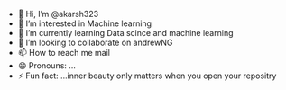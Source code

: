- 👋 Hi, I’m @akarsh323
- 👀 I’m interested in Machine learning
- 🌱 I’m currently learning Data scince and machine learning
- 💞️ I’m looking to collaborate on andrewNG
- 📫 How to reach me mail
- 😄 Pronouns: ...
- ⚡ Fun fact: ...inner beauty only matters when you open your repositry

<!---
akarsh323/akarsh323 is a ✨ special ✨ repository because its `README.md` (this file) appears on your GitHub profile.
You can click the Preview link to take a look at your changes.
--->
